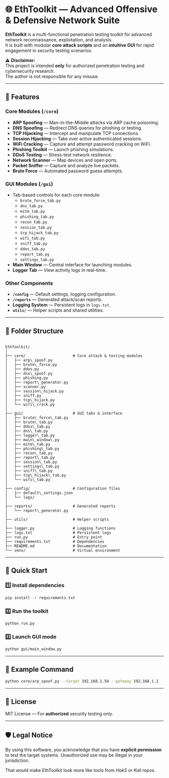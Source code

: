 
# 🌐 EthToolkit — Advanced Offensive & Defensive Network Suite

**EthToolkit** is a multi-functional penetration testing toolkit for advanced network reconnaissance, exploitation, and analysis.  
It is built with modular **core attack scripts** and an **intuitive GUI** for rapid engagement in security testing scenarios.

⚠️ **Disclaimer:**  
This project is intended **only** for authorized penetration testing and cybersecurity research.  
The author is not responsible for any misuse.

---

## 📌 Features

### Core Modules (`/core`)
- **ARP Spoofing** — Man-in-the-Middle attacks via ARP cache poisoning.
- **DNS Spoofing** — Redirect DNS queries for phishing or testing.
- **TCP Hijacking** — Intercept and manipulate TCP connections.
- **Session Hijacking** — Take over active authenticated sessions.
- **WiFi Cracking** — Capture and attempt password cracking on WiFi.
- **Phishing Toolkit** — Launch phishing simulations.
- **DDoS Testing** — Stress-test network resilience.
- **Network Scanner** — Map devices and open ports.
- **Packet Sniffer** — Capture and analyze live packets.
- **Brute Force** — Automated password guess attempts.

### GUI Modules (`/gui`)
- Tab-based controls for each core module:
  - `brute_force_tab.py`  
  - `dns_tab.py`  
  - `mitm_tab.py`  
  - `phishing_tab.py`  
  - `recon_tab.py`  
  - `session_tab.py`  
  - `tcp_hijack_tab.py`  
  - `wifi_tab.py`  
  - `sniff_tab.py`  
  - `ddos_tab.py`  
  - `report_tab.py`  
  - `settings_tab.py`
- **Main Window** — Central interface for launching modules.
- **Logger Tab** — View activity logs in real-time.

### Other Components
- **`/config`** — Default settings, logging configuration.
- **`/reports`** — Generated attack/scan reports.
- **Logging System** — Persistent logs in `logs.txt`.
- **`utils/`** — Helper scripts and shared utilities.

---

## 📂 Folder Structure

```

EthToolkit/
│
├── core/                     # Core attack & testing modules
│   ├── arp\_spoof.py
│   ├── brute\_force.py
│   ├── ddos.py
│   ├── dns\_spoof.py
│   ├── phishing.py
│   ├── report\_generator.py
│   ├── scanner.py
│   ├── session\_hijack.py
│   ├── sniff.py
│   ├── tcp\_hijack.py
│   └── wifi\_crack.py
│
├── gui/                      # GUI tabs & interface
│   ├── brute\_force\_tab.py
│   ├── brute\_tab.py
│   ├── ddos\_tab.py
│   ├── dns\_tab.py
│   ├── logger\_tab.py
│   ├── main\_window\.py
│   ├── mitm\_tab.py
│   ├── phishing\_tab.py
│   ├── recon\_tab.py
│   ├── report\_tab.py
│   ├── session\_tab.py
│   ├── settings\_tab.py
│   ├── sniff\_tab.py
│   ├── tcp\_hijack\_tab.py
│   └── wifi\_tab.py
│
├── config/                   # Configuration files
│   ├── default\_settings.json
│   └── logs/
│
├── reports/                  # Generated reports
│   └── report\_generator.py
│
├── utils/                    # Helper scripts
│
├── logger.py                 # Logging functions
├── logs.txt                  # Persistent logs
├── run.py                    # Entry point
├── requirements.txt          # Dependencies
├── README.md                 # Documentation
└── venv/                     # Virtual environment

````

---

## 🚀 Quick Start

### 1️⃣ Install dependencies
```bash
pip install -r requirements.txt
````

### 2️⃣ Run the toolkit

```bash
python run.py
```

### 3️⃣ Launch GUI mode

```bash
python gui/main_window.py
```

---

## 🧪 Example Command

```bash
python core/arp_spoof.py --target 192.168.1.50 --gateway 192.168.1.1
```

---

## 📜 License

MIT License — For **authorized** security testing only.

---

## 🛡 Legal Notice

By using this software, you acknowledge that you have **explicit permission** to test the target systems.
Unauthorized use may be illegal in your jurisdiction.

That would make EthToolkit look more like tools from *Hak5* or *Kali repos*.
```
